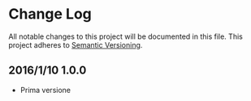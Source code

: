 # Change Log #

All notable changes to this project will be documented in this file.
This project adheres to [Semantic Versioning](http://semver.org/).

## 2016/1/10 1.0.0 ##

 - Prima versione
